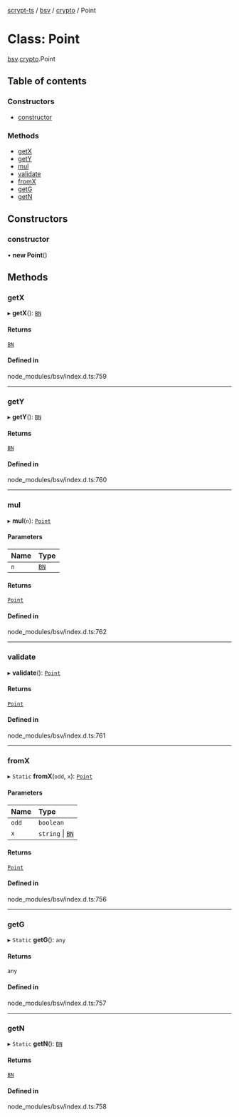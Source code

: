 [scrypt-ts](../README.md) / [bsv](../modules/bsv.md) / [crypto](../modules/bsv.crypto.md) / Point

# Class: Point

[bsv](../modules/bsv.md).[crypto](../modules/bsv.crypto.md).Point

## Table of contents

### Constructors

- [constructor](bsv.crypto.Point.md#constructor)

### Methods

- [getX](bsv.crypto.Point.md#getx)
- [getY](bsv.crypto.Point.md#gety)
- [mul](bsv.crypto.Point.md#mul)
- [validate](bsv.crypto.Point.md#validate)
- [fromX](bsv.crypto.Point.md#fromx)
- [getG](bsv.crypto.Point.md#getg)
- [getN](bsv.crypto.Point.md#getn)

## Constructors

### constructor

• **new Point**()

## Methods

### getX

▸ **getX**(): [`BN`](bsv.crypto.BN.md)

#### Returns

[`BN`](bsv.crypto.BN.md)

#### Defined in

node_modules/bsv/index.d.ts:759

___

### getY

▸ **getY**(): [`BN`](bsv.crypto.BN.md)

#### Returns

[`BN`](bsv.crypto.BN.md)

#### Defined in

node_modules/bsv/index.d.ts:760

___

### mul

▸ **mul**(`n`): [`Point`](bsv.crypto.Point.md)

#### Parameters

| Name | Type |
| :------ | :------ |
| `n` | [`BN`](bsv.crypto.BN.md) |

#### Returns

[`Point`](bsv.crypto.Point.md)

#### Defined in

node_modules/bsv/index.d.ts:762

___

### validate

▸ **validate**(): [`Point`](bsv.crypto.Point.md)

#### Returns

[`Point`](bsv.crypto.Point.md)

#### Defined in

node_modules/bsv/index.d.ts:761

___

### fromX

▸ `Static` **fromX**(`odd`, `x`): [`Point`](bsv.crypto.Point.md)

#### Parameters

| Name | Type |
| :------ | :------ |
| `odd` | `boolean` |
| `x` | `string` \| [`BN`](bsv.crypto.BN.md) |

#### Returns

[`Point`](bsv.crypto.Point.md)

#### Defined in

node_modules/bsv/index.d.ts:756

___

### getG

▸ `Static` **getG**(): `any`

#### Returns

`any`

#### Defined in

node_modules/bsv/index.d.ts:757

___

### getN

▸ `Static` **getN**(): [`BN`](bsv.crypto.BN.md)

#### Returns

[`BN`](bsv.crypto.BN.md)

#### Defined in

node_modules/bsv/index.d.ts:758
